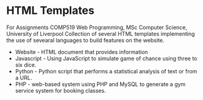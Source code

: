# HTML Templates
For Assignments COMP519 Web Programming, MSc Computer Science, University of Liverpool
Collection of several HTML templates implementing the use of sevearal languages to build features on the website.

* Website - HTML document that provides information
* Javascript - Using JavaScript to simulate  game of chance using three to six dice.
* Python - Python script that performs a statistical analysis of text or from a URL.
* PHP - web-based system using PHP and MySQL to generate a gym service system for booking classes.
